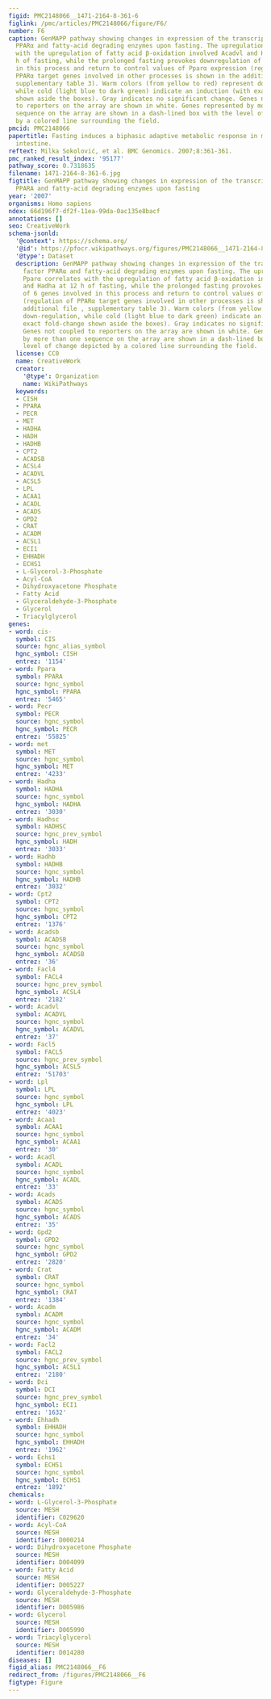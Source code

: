 ```yaml
---
figid: PMC2148066__1471-2164-8-361-6
figlink: /pmc/articles/PMC2148066/figure/F6/
number: F6
caption: GenMAPP pathway showing changes in expression of the transcription factor
  PPARα and fatty-acid degrading enzymes upon fasting. The upregulation of Pparα correlates
  with the upregulation of fatty acid β-oxidation involved Acadvl and Hadha at 12
  h of fasting, while the prolonged fasting provokes downregulation of 6 genes involved
  in this process and return to control values of Pparα expression (regulation of
  PPARα target genes involved in other processes is shown in the additional file ,
  supplementary table 3). Warm colors (from yellow to red) represent down-regulation,
  while cold (light blue to dark green) indicate an induction (with exact fold-change
  shown aside the boxes). Gray indicates no significant change. Genes not coupled
  to reporters on the array are shown in white. Genes represented by more than one
  sequence on the array are shown in a dash-lined box with the level of change depicted
  by a colored line surrounding the field.
pmcid: PMC2148066
papertitle: Fasting induces a biphasic adaptive metabolic response in murine small
  intestine.
reftext: Milka Sokolović, et al. BMC Genomics. 2007;8:361-361.
pmc_ranked_result_index: '95177'
pathway_score: 0.7318635
filename: 1471-2164-8-361-6.jpg
figtitle: GenMAPP pathway showing changes in expression of the transcription factor
  PPARA and fatty-acid degrading enzymes upon fasting
year: '2007'
organisms: Homo sapiens
ndex: 66d196f7-df2f-11ea-99da-0ac135e8bacf
annotations: []
seo: CreativeWork
schema-jsonld:
  '@context': https://schema.org/
  '@id': https://pfocr.wikipathways.org/figures/PMC2148066__1471-2164-8-361-6.html
  '@type': Dataset
  description: GenMAPP pathway showing changes in expression of the transcription
    factor PPARα and fatty-acid degrading enzymes upon fasting. The upregulation of
    Pparα correlates with the upregulation of fatty acid β-oxidation involved Acadvl
    and Hadha at 12 h of fasting, while the prolonged fasting provokes downregulation
    of 6 genes involved in this process and return to control values of Pparα expression
    (regulation of PPARα target genes involved in other processes is shown in the
    additional file , supplementary table 3). Warm colors (from yellow to red) represent
    down-regulation, while cold (light blue to dark green) indicate an induction (with
    exact fold-change shown aside the boxes). Gray indicates no significant change.
    Genes not coupled to reporters on the array are shown in white. Genes represented
    by more than one sequence on the array are shown in a dash-lined box with the
    level of change depicted by a colored line surrounding the field.
  license: CC0
  name: CreativeWork
  creator:
    '@type': Organization
    name: WikiPathways
  keywords:
  - CISH
  - PPARA
  - PECR
  - MET
  - HADHA
  - HADH
  - HADHB
  - CPT2
  - ACADSB
  - ACSL4
  - ACADVL
  - ACSL5
  - LPL
  - ACAA1
  - ACADL
  - ACADS
  - GPD2
  - CRAT
  - ACADM
  - ACSL1
  - ECI1
  - EHHADH
  - ECHS1
  - L-Glycerol-3-Phosphate
  - Acyl-CoA
  - Dihydroxyacetone Phosphate
  - Fatty Acid
  - Glyceraldehyde-3-Phosphate
  - Glycerol
  - Triacylglycerol
genes:
- word: cis-
  symbol: CIS
  source: hgnc_alias_symbol
  hgnc_symbol: CISH
  entrez: '1154'
- word: Ppara
  symbol: PPARA
  source: hgnc_symbol
  hgnc_symbol: PPARA
  entrez: '5465'
- word: Pecr
  symbol: PECR
  source: hgnc_symbol
  hgnc_symbol: PECR
  entrez: '55825'
- word: met
  symbol: MET
  source: hgnc_symbol
  hgnc_symbol: MET
  entrez: '4233'
- word: Hadha
  symbol: HADHA
  source: hgnc_symbol
  hgnc_symbol: HADHA
  entrez: '3030'
- word: Hadhsc
  symbol: HADHSC
  source: hgnc_prev_symbol
  hgnc_symbol: HADH
  entrez: '3033'
- word: Hadhb
  symbol: HADHB
  source: hgnc_symbol
  hgnc_symbol: HADHB
  entrez: '3032'
- word: Cpt2
  symbol: CPT2
  source: hgnc_symbol
  hgnc_symbol: CPT2
  entrez: '1376'
- word: Acadsb
  symbol: ACADSB
  source: hgnc_symbol
  hgnc_symbol: ACADSB
  entrez: '36'
- word: Facl4
  symbol: FACL4
  source: hgnc_prev_symbol
  hgnc_symbol: ACSL4
  entrez: '2182'
- word: Acadvl
  symbol: ACADVL
  source: hgnc_symbol
  hgnc_symbol: ACADVL
  entrez: '37'
- word: Facl5
  symbol: FACL5
  source: hgnc_prev_symbol
  hgnc_symbol: ACSL5
  entrez: '51703'
- word: Lpl
  symbol: LPL
  source: hgnc_symbol
  hgnc_symbol: LPL
  entrez: '4023'
- word: Acaa1
  symbol: ACAA1
  source: hgnc_symbol
  hgnc_symbol: ACAA1
  entrez: '30'
- word: Acadl
  symbol: ACADL
  source: hgnc_symbol
  hgnc_symbol: ACADL
  entrez: '33'
- word: Acads
  symbol: ACADS
  source: hgnc_symbol
  hgnc_symbol: ACADS
  entrez: '35'
- word: Gpd2
  symbol: GPD2
  source: hgnc_symbol
  hgnc_symbol: GPD2
  entrez: '2820'
- word: Crat
  symbol: CRAT
  source: hgnc_symbol
  hgnc_symbol: CRAT
  entrez: '1384'
- word: Acadm
  symbol: ACADM
  source: hgnc_symbol
  hgnc_symbol: ACADM
  entrez: '34'
- word: Facl2
  symbol: FACL2
  source: hgnc_prev_symbol
  hgnc_symbol: ACSL1
  entrez: '2180'
- word: Dci
  symbol: DCI
  source: hgnc_prev_symbol
  hgnc_symbol: ECI1
  entrez: '1632'
- word: Ehhadh
  symbol: EHHADH
  source: hgnc_symbol
  hgnc_symbol: EHHADH
  entrez: '1962'
- word: Echs1
  symbol: ECHS1
  source: hgnc_symbol
  hgnc_symbol: ECHS1
  entrez: '1892'
chemicals:
- word: L-Glycerol-3-Phosphate
  source: MESH
  identifier: C029620
- word: Acyl-CoA
  source: MESH
  identifier: D000214
- word: Dihydroxyacetone Phosphate
  source: MESH
  identifier: D004099
- word: Fatty Acid
  source: MESH
  identifier: D005227
- word: Glyceraldehyde-3-Phosphate
  source: MESH
  identifier: D005986
- word: Glycerol
  source: MESH
  identifier: D005990
- word: Triacylglycerol
  source: MESH
  identifier: D014280
diseases: []
figid_alias: PMC2148066__F6
redirect_from: /figures/PMC2148066__F6
figtype: Figure
---
```

